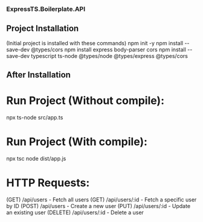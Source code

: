 ### ExpressTS.Boilerplate.API

## Project Installation
(Initial project is installed with these commands)
npm init -y
npm install --save-dev @types/cors
npm install express body-parser cors
npm install --save-dev typescript ts-node @types/node @types/express @types/cors

## After Installation
# Run Project (Without compile):
npx ts-node src/app.ts

# Run Project (With compile):
npx tsc
node dist/app.js

# HTTP Requests:
(GET) /api/users - Fetch all users
(GET) /api/users/:id - Fetch a specific user by ID
(POST) /api/users - Create a new user
(PUT) /api/users/:id - Update an existing user
(DELETE) /api/users/:id - Delete a user